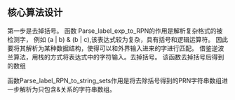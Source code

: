 ## 核心算法设计
第一步是去掉括号。
函数 Parse_label_exp_to_RPN的作用是解析复杂格式的被检测字，
例如 (a | b) & (b | c),该表达式较为复杂，具有括号和逻辑运算符。
因此要将其解析为某种数据结构，使得可以和外界输入进来的字进行匹配。
借鉴逆波兰算法，用栈的方式将表达式中的字符输入。去掉括号。
该函数去掉括号后得到的数组

函数Parse_label_RPN_to_string_sets作用是将去除括号得到的PRN字符串数组进一步解析为只包含&关系的字符串数组。
